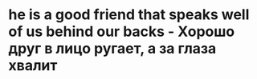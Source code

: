 # he is a good friend that speaks well of us behind our backs - Хорошо друг в лицо ругает, а за глаза хвалит
